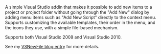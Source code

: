 <p>
A simple Visual Studio addin that makes it possible to add new items to a project or project folder without going through the "Add New" dialog by adding menu items such as "Add New Script" directly to the context menu.
Supports customizing the available templates, their order in the menu, and the icons they use, with a simple file-based mechanism.
</p>

<p>Supports both Visual Studio 2008 and Visual Studio 2010.</p>

<p>
See my <a href="http://weblogs.asp.net/infinitiesloop/archive/2010/05/18/vsnewfile-a-visual-studio-addin-to-more-easily-add-new-items-to-a-project.aspx">VSNewFile blog entry</a> for more details.
</p>